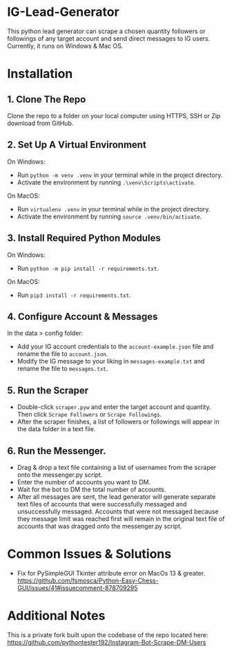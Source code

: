 # IG-Lead-Generator

This python lead generator can scrape a chosen quantity followers or followings of any target account and send direct messages to IG users. Currently, it runs on Windows & Mac OS.

# Installation

## 1. Clone The Repo

Clone the repo to a folder on your local computer using HTTPS, SSH or Zip download from GitHub.

## 2. Set Up A Virtual Environment

On Windows:

- Run `python -m venv .venv` in your terminal while in the project directory.
- Activate the environment by running `.\venv\Scripts\activate`.

On MacOS:

- Run `virtualenv .venv` in your terminal while in the project directory.
- Activate the environment by running `source .venv/bin/activate`.

## 3. Install Required Python Modules

On Windows:

- Run `python -m pip install -r requirements.txt`.

On MacOS:

- Run `pip3 install -r requirements.txt`.

## 4. Configure Account & Messages

In the data > config folder:

- Add your IG account credentials to the `account-example.json` file and rename the file to `account.json`.
- Modify the IG message to your liking in `messages-example.txt` and rename the file to `messages.txt`.

## 5. Run the Scraper

- Double-click `scraper.pyw` and enter the target account and quantity. Then click `Scrape Followers` or `Scrape Followings`.
- After the scraper finishes, a list of followers or followings will appear in the data folder in a text file.

## 6. Run the Messenger.

- Drag & drop a text file containing a list of usernames from the scraper onto the messenger.py script.
- Enter the number of accounts you want to DM.
- Wait for the bot to DM the total number of accounts.
- After all messages are sent, the lead generator will generate separate text files of accounts that were successfully messaged and unsuccessfully messaged. Accounts that were not messaged because they message limit was reached first will remain in the original text file of accounts that was dragged onto the messenger.py script.

# Common Issues & Solutions

- Fix for PySimpleGUI Tkinter attribute error on MacOs 13 & greater.
  https://github.com/fsmosca/Python-Easy-Chess-GUI/issues/41#issuecomment-878709295

# Additional Notes

This is a private fork built upon the codebase of the repo located here: https://github.com/pythontester192/Instagram-Bot-Scrape-DM-Users
